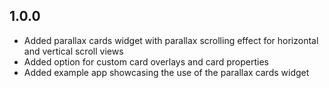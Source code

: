 ## 1.0.0

- Added parallax cards widget with parallax scrolling effect for horizontal and vertical scroll
  views
- Added option for custom card overlays and card properties
- Added example app showcasing the use of the parallax cards widget
